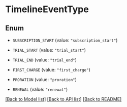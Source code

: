 # TimelineEventType

## Enum


* `SUBSCRIPTION_START` (value: `"subscription_start"`)

* `TRIAL_START` (value: `"trial_start"`)

* `TRIAL_END` (value: `"trial_end"`)

* `FIRST_CHARGE` (value: `"first_charge"`)

* `PRORATION` (value: `"proration"`)

* `RENEWAL` (value: `"renewal"`)


[[Back to Model list]](../README.md#documentation-for-models) [[Back to API list]](../README.md#documentation-for-api-endpoints) [[Back to README]](../README.md)


